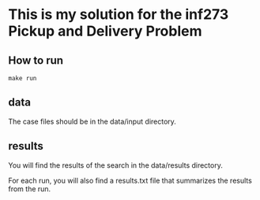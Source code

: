 # This is my solution for the inf273 Pickup and Delivery Problem
## How to run
`make run`
## data
The case files should be in the data/input directory.
## results
You will find the results of the search in the data/results directory. 

For each run, you will also find a results.txt file that summarizes the results from the run.

